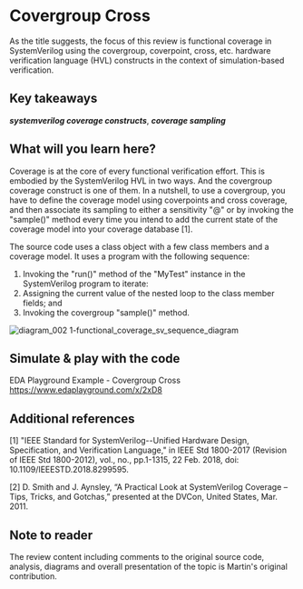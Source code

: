 # Covergroup Cross
As the title suggests, the focus of this review is functional coverage in SystemVerilog using the covergroup, coverpoint, cross, etc. hardware verification language (HVL) constructs in the context of simulation-based verification.

## Key takeaways
__*systemverilog coverage constructs*__, __*coverage sampling*__

## What will you learn here?
Coverage is at the core of every functional verification effort. This is embodied by the SystemVerilog HVL in two ways. And the covergroup coverage construct is one of them. In a nutshell, to use a covergroup, you have to define the coverage model using coverpoints and cross coverage, and then associate its sampling to either a sensitivity "@" or by invoking the "sample()" method every time you intend to add the current state of the coverage model into your coverage database [1].

The source code uses a class object with a few class members and a coverage model. It uses a program with the following sequence:
1. Invoking the "run()" method of the "MyTest" instance in the SystemVerilog program to iterate:
2. Assigning the current value of the nested loop to the class member fields; and
3. Invoking the covergroup "sample()" method.

![diagram_002 1-functional_coverage_sv_sequence_diagram](https://user-images.githubusercontent.com/50364461/212475474-5a3cb048-7594-42e8-bfc2-d9f5064a8bc6.png)

## Simulate & play with the code
EDA Playground Example - Covergroup Cross https://www.edaplayground.com/x/2xD8

## Additional references
[1] "IEEE Standard for SystemVerilog--Unified Hardware Design, Specification, and Verification Language," in IEEE Std 1800-2017 (Revision of IEEE Std 1800-2012), vol., no., pp.1-1315, 22 Feb. 2018, doi: 10.1109/IEEESTD.2018.8299595.

[2] D. Smith and J. Aynsley, “A Practical Look at SystemVerilog Coverage – Tips, Tricks, and Gotchas,” presented at the DVCon, United States, Mar. 2011.

## Note to reader
The review content including comments to the original source code, analysis, diagrams and overall presentation of the topic is Martin's original contribution.
